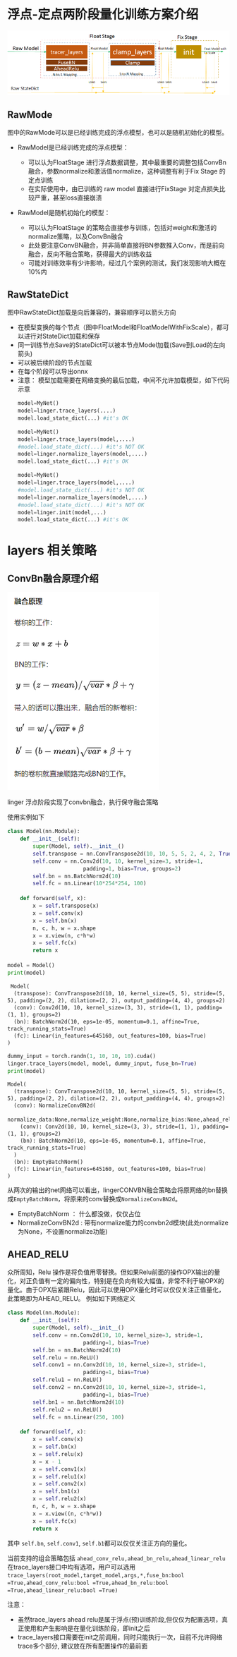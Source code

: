 # 浮点-定点两阶段量化训练方案介绍
![](../image/trace_layer_normailize_init.png)

## RawMode
图中的RawMode可以是已经训练完成的浮点模型，也可以是随机初始化的模型。
- RawModel是已经训练完成的浮点模型：
  - 可以认为FloatStage 进行浮点数据调整，其中最重要的调整包括ConvBn融合，参数normalize和激活值normalize，这种调整有利于Fix Stage 的定点训练
  - 在实际使用中，由已训练的 raw model 直接进行FixStage 对定点损失比较严重，甚至loss直接崩溃

- RawModel是随机初始化的模型：
  - 可以认为FloatStage 的策略会直接参与训练，包括对weight和激活的normalize策略，以及ConvBn融合
  - 此处要注意ConvBN融合，并非简单直接将BN参数推入Conv，而是前向融合，反向不融合策略，获得最大的训练收益
  - 可能对训练效率有少许影响，经过几个案例的测试，我们发现影响大概在10%内

## RawStateDict
 图中RawStateDict加载是向后兼容的，兼容顺序可以箭头方向
 - 在模型变换的每个节点（图中FloatModel和FloatModelWithFixScale），都可以进行对StateDict加载和保存
 - 同一训练节点Save的StateDict可以被本节点Model加载(Save到Load的左向箭头)
 - 可以被后续阶段的节点加载
 - 在每个阶段可以导出onnx
 - 注意： 模型加载需要在网络变换的最后加载，中间不允许加载模型，如下代码示意
    ``` python
    model=MyNet()
    model=linger.trace_layers(....)
    model.load_state_dict(...) #it's OK    
    ```
    ``` python
    model=MyNet()
    model=linger.trace_layers(model,....)
    #model.load_state_dict(...) #it's NOT OK  
    model=linger.normalize_layers(model,....)
    model.load_state_dict(...) #it's OK 
    ```
    ``` python
    model=MyNet()
    model=linger.trace_layers(model,....)
    #model.load_state_dict(...) #it's NOT OK  
    model=linger.normalize_layers(model,....)
    #model.load_state_dict(...) #it's NOT OK 
    model=linger.init(model,...)
    model.load_state_dict(...) #it's OK
    ```

  
# layers 相关策略
## ConvBn融合原理介绍
![](../image/conv_fused_bn.png)

linger 浮点阶段实现了convbn融合，执行保守融合策略

使用实例如下

``` python
class Model(nn.Module):
    def __init__(self):
        super(Model, self).__init__()
        self.transpose = nn.ConvTranspose2d(10, 10, 5, 5, 2, 4, 2, True, 2)
        self.conv = nn.Conv2d(10, 10, kernel_size=3, stride=1,
                        padding=1, bias=True, groups=2)
        self.bn = nn.BatchNorm2d(10)
        self.fc = nn.Linear(10*254*254, 100)

    def forward(self, x):
        x = self.transpose(x)
        x = self.conv(x)
        x = self.bn(x)
        n, c, h, w = x.shape
        x = x.view(n, c*h*w)
        x = self.fc(x)
        return x

model = Model()
print(model)
```

```
 Model(
  (transpose): ConvTranspose2d(10, 10, kernel_size=(5, 5), stride=(5, 5), padding=(2, 2), dilation=(2, 2), output_padding=(4, 4), groups=2)
  (conv): Conv2d(10, 10, kernel_size=(3, 3), stride=(1, 1), padding=(1, 1), groups=2)
  (bn): BatchNorm2d(10, eps=1e-05, momentum=0.1, affine=True, track_running_stats=True)
  (fc): Linear(in_features=645160, out_features=100, bias=True)
)
```
``` python
dummy_input = torch.randn(1, 10, 10, 10).cuda()
linger.trace_layers(model, model, dummy_input, fuse_bn=True)
print(model)
```
```
Model(
  (transpose): ConvTranspose2d(10, 10, kernel_size=(5, 5), stride=(5, 5), padding=(2, 2), dilation=(2, 2), output_padding=(4, 4), groups=2)
  (conv): NormalizeConvBN2d(
    normalize_data:None,normalize_weight:None,normalize_bias:None,ahead_relu:False
    (conv): Conv2d(10, 10, kernel_size=(3, 3), stride=(1, 1), padding=(1, 1), groups=2)
    (bn): BatchNorm2d(10, eps=1e-05, momentum=0.1, affine=True, track_running_stats=True)
  )
  (bn): EmptyBatchNorm()
  (fc): Linear(in_features=645160, out_features=100, bias=True)
)
```
从两次的输出的net网络可以看出，lingerCONVBN融合策略会将原网络的bn替换成`EmptyBatchNorm`，将原来的conv替换成`NormalizeConvBN2d`。

- EmptyBatchNorm ： 什么都没做，仅仅占位
- NormalizeConvBN2d : 带有normalize能力的convbn2d模块(此处normalize为None，不设置normalize功能)

## AHEAD_RELU
众所周知，Relu 操作是将负值用零替换。但如果Relu前面的操作OPX输出的量化，对正负值有一定的偏向性，特别是在负向有较大幅值，非常不利于输OPX的量化。由于OPX后紧跟Relu，因此可以使用OPX量化时可以仅仅关注正值量化，此策略即为AHEAD_RELU。
例如如下网络定义
``` python
class Model(nn.Module):
    def __init__(self):
        super(Model, self).__init__()
        self.conv = nn.Conv2d(10, 10, kernel_size=3, stride=1,
                        padding=1, bias=True)
        self.bn = nn.BatchNorm2d(10)
        self.relu = nn.ReLU()
        self.conv1 = nn.Conv2d(10, 10, kernel_size=3, stride=1,
                        padding=1, bias=True)
        self.relu1 = nn.ReLU()
        self.conv2 = nn.Conv2d(10, 10, kernel_size=3, stride=1,
                        padding=1, bias=True)  
        self.bn1 = nn.BatchNorm2d(10)
        self.relu2 = nn.ReLU()           
        self.fc = nn.Linear(250, 100)

    def forward(self, x):
        x = self.conv(x)
        x = self.bn(x)
        x = self.relu(x)
        x = x - 1
        x = self.conv1(x)
        x = self.relu1(x)
        x = self.conv2(x)
        x = self.bn1(x)
        x = self.relu2(x)
        n, c, h, w = x.shape
        x = x.view((n, c*h*w))
        x = self.fc(x)
        return x
```

其中 `self.bn`, `self.conv1`, `self.b1`都可以仅仅关注正方向的量化。

当前支持的组合策略包括 `ahead_conv_relu,ahead_bn_relu,ahead_linear_relu`
在trace_layers接口中均有选项，用户可以选用
`trace_layers(root_model,target_model,args,*,fuse_bn:bool =True,ahead_conv_relu:bool =True,ahead_bn_relu:bool =True,ahead_linear_relu:bool =True)`

注意：
- 虽然trace_layers ahead relu是属于浮点(预)训练阶段,但仅仅为配置选项，真正使用和产生影响是在量化训练阶段，即init之后
- trace_layers接口需要在init之前调用，同时只能执行一次，目前不允许网络trace多个部分, 建议放在所有配置操作的最前面